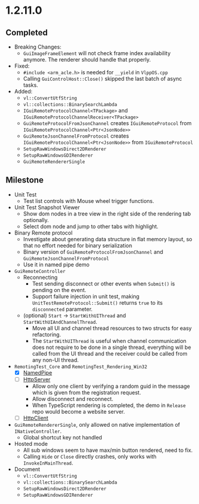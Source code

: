 # 1.2.11.0

## Completed

- Breaking Changes:
  - `GuiImageFrameElement` will not check frame index availability anymore. The renderer should handle that properly.
- Fixed:
  - `#include <arm_acle.h>` is needed for `__yield` in `VlppOS.cpp`
  - Calling `GuiControlHost::Close()` skipped the last batch of async tasks.
- Added:
  - `vl::ConvertUtfString`
  - `vl::collections::BinarySearchLambda`
  - `IGuiRemoteProtocolChannel<TPackage>` and `IGuiRemoteProtocolChannelReceiver<TPackage>`
  - `GuiRemoteProtocolFromJsonChannel` creates `IGuiRemoteProtocol` from `IGuiRemoteProtocolChannel<Ptr<JsonNode>>`
  - `GuiRemoteJsonChannelFromProtocol` creates `IGuiRemoteProtocolChannel<Ptr<JsonNode>>` from `IGuiRemoteProtocol`
  - `SetupRawWindowsDirect2DRenderer`
  - `SetupRawWindowsGDIRenderer`
  - `GuiRemoteRendererSingle`

## Milestone

- Unit Test
  - Test list controls with Mouse wheel trigger functions.
- Unit Test Snapshot Viewer
  - Show dom nodes in a tree view in the right side of the rendering tab optionally.
  - Select dom node and jump to other tabs with highlight.
- Binary Remote protocol
  - Investigate about generating data structure in flat memory layout, so that no effort needed for binary serialization
  - Binary version of `GuiRemoteProtocolFromJsonChannel` and `GuiRemoteJsonChannelFromProtocol`
  - Use it in named pipe demo
- `GuiRemoteController`
  - Reconnecting
    - Test sending disconnect or other events when `Submit()` is pending on the event.
    - Support failure injection in unit test, making `UnitTestRemoteProtocol::Submit()` returns `true` to its `disconnected` parameter.
  - (optional) `Start` -> `StartWithUIThread` and `StartWithUIAndChannelThread`.
    - Move all UI and channel thread resources to two structs for easy refactoring.
    - The `StartWithUIThread` is useful when channel communication does not require to be done in a single thread, everything will be called from the UI thread and the receiver could be called from any non-UI thread.
- `RemotingTest_Core` and `RemotingTest_Rendering_Win32`
  - [x] [NamedPipe](https://learn.microsoft.com/en-us/windows/win32/ipc/named-pipe-server-using-overlapped-i-o)
  - [ ] [HttpServer](https://learn.microsoft.com/en-us/windows/win32/http/using-http-server-api)
    - Allow only one client by verifying a random guid in the message which is given from the registration request.
    - Allow disconnect and reconnect.
    - When TypeScript rendering is completed, the demo in `Release` repo would become a website server.
  - [ ] [HttpClient](https://learn.microsoft.com/en-us/windows/win32/winhttp/winhttp-start-page)
- `GuiRemoteRendererSingle`, only allowed on native implementation of `INativeController`.
  - Global shortcut key not handled
- Hosted mode
  - All sub windows seem to have max/min button rendered, need to fix.
  - Calling `Hide` or `Close` directly crashes, only works with `InvokeInMainThread`.
- Document
  - `vl::ConvertUtfString`
  - `vl::collections::BinarySearchLambda`
  - `SetupRawWindowsDirect2DRenderer`
  - `SetupRawWindowsGDIRenderer`

